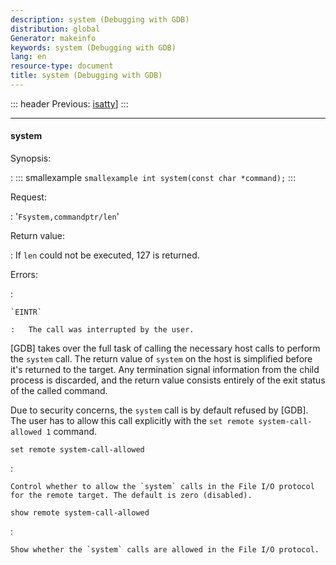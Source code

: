 ```yaml
---
description: system (Debugging with GDB)
distribution: global
Generator: makeinfo
keywords: system (Debugging with GDB)
lang: en
resource-type: document
title: system (Debugging with GDB)
---
```

::: header
Previous: [isatty](isatty.html#isatty)]
:::

---

#### system

Synopsis:

:   ::: smallexample
``smallexample int system(const char *command);``
:::

Request:

:   '`Fsystem,commandptr/len`'

Return value:

:   If `len` could not be executed, 127 is returned.

Errors:

:

```
`EINTR`

:   The call was interrupted by the user.
```

[GDB] takes over the full task of calling the necessary host calls to perform the `system` call. The return value of `system` on the host is simplified before it's returned to the target. Any termination signal information from the child process is discarded, and the return value consists entirely of the exit status of the called command.

Due to security concerns, the `system` call is by default refused by [GDB]. The user has to allow this call explicitly with the `set remote system-call-allowed 1` command.

`set remote system-call-allowed`

:

```
Control whether to allow the `system` calls in the File I/O protocol for the remote target. The default is zero (disabled).
```

`show remote system-call-allowed`

:

```
Show whether the `system` calls are allowed in the File I/O protocol.
```
